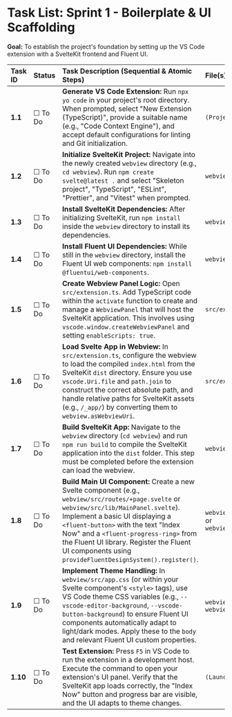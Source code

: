 # Task List: Sprint 1 - Boilerplate & UI Scaffolding

**Goal:** To establish the project's foundation by setting up the VS Code extension with a SvelteKit frontend and Fluent UI.

| Task ID | Status | Task Description (Sequential & Atomic Steps) | File(s) To Modify |
| :--- | :--- | :--- | :--- |
| **1.1** | ☐ To Do | **Generate VS Code Extension:** Run `npx yo code` in your project's root directory. When prompted, select "New Extension (TypeScript)", provide a suitable name (e.g., "Code Context Engine"), and accept default configurations for linting and Git initialization. | `(Project Root)` |
| **1.2** | ☐ To Do | **Initialize SvelteKit Project:** Navigate into the newly created `webview` directory (e.g., `cd webview`). Run `npm create svelte@latest .` and select "Skeleton project", "TypeScript", "ESLint", "Prettier", and "Vitest" when prompted. | `webview/` |
| **1.3** | ☐ To Do | **Install SvelteKit Dependencies:** After initializing SvelteKit, run `npm install` inside the `webview` directory to install its dependencies. | `webview/package.json` |
| **1.4** | ☐ To Do | **Install Fluent UI Dependencies:** While still in the `webview` directory, install the Fluent UI web components: `npm install @fluentui/web-components`. | `webview/package.json` |
| **1.5** | ☐ To Do | **Create Webview Panel Logic:** Open `src/extension.ts`. Add TypeScript code within the `activate` function to create and manage a `WebviewPanel` that will host the SvelteKit application. This involves using `vscode.window.createWebviewPanel` and setting `enableScripts: true`. | `src/extension.ts` |
| **1.6** | ☐ To Do | **Load Svelte App in Webview:** In `src/extension.ts`, configure the webview to load the compiled `index.html` from the SvelteKit `dist` directory. Ensure you use `vscode.Uri.file` and `path.join` to construct the correct absolute path, and handle relative paths for SvelteKit assets (e.g., `/_app/`) by converting them to `webview.asWebviewUri`. | `src/extension.ts` |
| **1.7** | ☐ To Do | **Build SvelteKit App:** Navigate to the `webview` directory (`cd webview`) and run `npm run build` to compile the SvelteKit application into the `dist` folder. This step must be completed before the extension can load the webview. | `webview/` |
| **1.8** | ☐ To Do | **Build Main UI Component:** Create a new Svelte component (e.g., `webview/src/routes/+page.svelte` or `webview/src/lib/MainPanel.svelte`). Implement a basic UI displaying a `<fluent-button>` with the text "Index Now" and a `<fluent-progress-ring>` from the Fluent UI library. Register the Fluent UI components using `provideFluentDesignSystem().register()`. | `webview/src/routes/+page.svelte` or `webview/src/lib/MainPanel.svelte` |
| **1.9** | ☐ To Do | **Implement Theme Handling:** In `webview/src/app.css` (or within your Svelte component's `<style>` tags), use VS Code theme CSS variables (e.g., `--vscode-editor-background`, `--vscode-button-background`) to ensure Fluent UI components automatically adapt to light/dark modes. Apply these to the `body` and relevant Fluent UI custom properties. | `webview/src/app.css` or `webview/src/routes/+page.svelte` |
| **1.10** | ☐ To Do | **Test Extension:** Press `F5` in VS Code to run the extension in a development host. Execute the command to open your extension's UI panel. Verify that the SvelteKit app loads correctly, the "Index Now" button and progress bar are visible, and the UI adapts to theme changes. | `(Launch Configuration)` |
